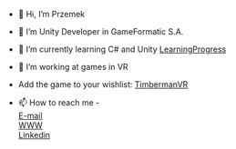 - 👋 Hi, I’m Przemek

- 👀 I’m Unity Developer in GameFormatic S.A.
- 🌱 I’m currently learning C# and Unity [LearningProgress](https://learn.unity.com/u/pwarzecha)
- 💞️ I’m working at games in VR 
- Add the game to your wishlist: [TimbermanVR](https://store.steampowered.com/app/1887260/Timberman_VR/) 
- 📫 How to reach me - <br>
[E-mail](przemek.warzecha21@gmail.com) <br>
[WWW](https://przemek21warzecha.wixsite.com/main) <br>
[Linkedin](https://www.linkedin.com/in/przemysław-warzecha-93073a209) <br>
<!---
pwarzecha/pwarzecha is a ✨ special ✨ repository because its `README.md` (this file) appears on your GitHub profile.
You can click the Preview link to take a look at your changes.
--->
